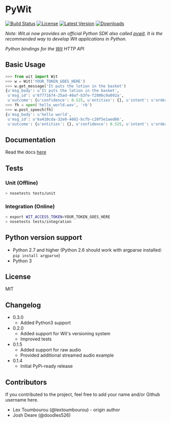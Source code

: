 # PyWit

[![Build Status](https://travis-ci.org/lextoumbourou/PyWit.png?branch=master)](https://travis-ci.org/lextoumbourou/PyWit)
[![License](https://pypip.in/license/PyWit/badge.png)](https://pypi.python.org/pypi/PyWit)
[![Latest Version](https://pypip.in/version/PyWit/badge.png)](https://pypi.python.org/pypi/PyWit)
[![Downloads](https://pypip.in/download/PyWit/badge.png)](https://pypi.python.org/pypi/PyWit)

*Note: Wit.ai now provides an official Python SDK also called [pywit](https://github.com/wit-ai/pywit). It is the recommended way to develop Wit applications in Python.*

*Python bindings for the [Wit](http://wit.ai) HTTP API*

## Basic Usage

```python
>>> from wit import Wit
>>> w = Wit('YOUR_TOKEN_GOES_HERE')
>>> w.get_message('It puts the lotion in the basket')
{u'msg_body': u'It puts the lotion in the basket',
 u'msg_id': u'67771674-25ad-40af-b3fe-f2806c9a092a',
 u'outcome': {u'confidence': 0.525, u'entities': {}, u'intent': u'order'}}
>>> fh = open('hello_world.wav', 'rb')
>>> w.post_speech(fh)
{u'msg_body': u'hello world',
 u'msg_id': u'6a410cda-32e0-4602-bcfb-c20f5e1aed66',
 u'outcome': {u'entities': {}, u'confidence': 0.525, u'intent': u'order'}}
```

## Documentation

Read the docs [here](http://pywit.readthedocs.org/en/latest/)

## Tests

### Unit (Offline)

```bash
> nosetests tests/unit
```
### Integration (Online)

```bash
> export WIT_ACCESS_TOKEN=YOUR_TOKEN_GOES_HERE
> nosetests tests/integration
```

## Python version support

* Python 2.7 and higher (Python 2.6 should work with argparse installed: ```pip install argparse```)
* Python 3

## License

MIT

## Changelog

* 0.3.0
	* Added Python3 support
* 0.2.0
  * Added support for Wit's versioning system
  * Improved tests
* 0.1.5
  * Added support for raw audio
  * Provided additional streamed audio example 
* 0.1.4
  * Initial PyPi-ready release

## Contributors

If you contributed to the project, feel free to add your name and/or Github username here.

* Lex Toumbourou (@lextoumbourou) - origin author
* Josh Deare (@doodles526)

